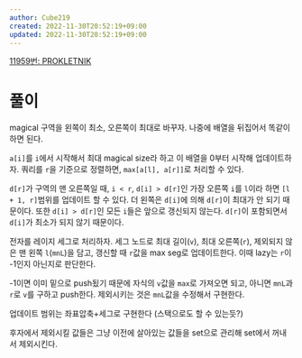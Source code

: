 ```yaml
---
author: Cube219
created: 2022-11-30T20:52:19+09:00
updated: 2022-11-30T20:52:19+09:00
---
```


[11959번: PROKLETNIK](https://www.acmicpc.net/problem/11959)

# 풀이

magical 구역을 왼쪽이 최소, 오른쪽이 최대로 바꾸자. 나중에 배열을 뒤집어서 똑같이 하면 된다.

`a[i]`를 `i`에서 시작해서 최대 magical size라 하고 이 배열을 0부터 시작해 업데이트하자. 쿼리를 `r`을 기준으로 정렬하면, `max[a[l], a[r]]`로 처리할 수 있다.

`d[r]`가 구역의 맨 오른쪽일 때, `i < r`, `d[i] > d[r]`인 가장 오른쪽 `i`를 `l`이라 하면 `[l + 1, r]`범위를 업데이트 할 수 있다. 더 왼쪽은 `d[i]`에 의해 `d[r]`이 최대가 안 되기 때문이다. 또한 `d[i] > d[r]`인 모든 `i`들은 앞으로 갱신되지 않는다. `d[r]`이 포함되면서 `d[i]`가 최소가 되지 않기 때문이다.

전자를 레이지 세그로 처리하자. 세그 노드로 최대 길이(`v`), 최대 오른쪽(`r`), 제외되지 않은 맨 왼쪽 `l`(`mnL`)을 담고, 갱신할 때 `r`값을 max seg로 업데이트한다. 이때 lazy는 `r`이 -1인지 아닌지로 판단한다.

-1이면 이미 밑으로 push됬기 때문에 자식의 `v`값을 `max`로 가져오면 되고, 아니면 `mnL`과 `r`로 `v`를 구하고 push한다. 제외시키는 것은 `mnL`값을 수정해서 구현한다.

업데이트 범위는 좌표압축+세그로 구현한다 (스택으로도 할 수 있는듯?)

후자에서 제외시킬 값들은 그냥 이전에 살아있는 값들을 set으로 관리해 set에서 꺼내서 제외시킨다.

